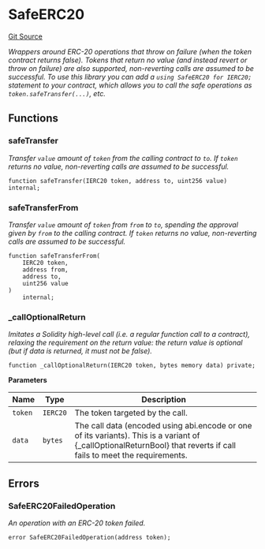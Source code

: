 # SafeERC20
[Git Source](https://github.com/moss-eth/zap/blob/061fdc888af929a33bd6199e327f88f4440e3090/src/utils/SafeTransferERC20.sol)

*Wrappers around ERC-20 operations that throw on failure (when the token
contract returns false). Tokens that return no value (and instead revert or
throw on failure) are also supported, non-reverting calls are assumed to be
successful.
To use this library you can add a `using SafeERC20 for IERC20;` statement to
your contract,
which allows you to call the safe operations as `token.safeTransfer(...)`,
etc.*


## Functions
### safeTransfer

*Transfer `value` amount of `token` from the calling contract to
`to`. If `token` returns no value,
non-reverting calls are assumed to be successful.*


```solidity
function safeTransfer(IERC20 token, address to, uint256 value) internal;
```

### safeTransferFrom

*Transfer `value` amount of `token` from `from` to `to`, spending the
approval given by `from` to the
calling contract. If `token` returns no value, non-reverting calls are
assumed to be successful.*


```solidity
function safeTransferFrom(
    IERC20 token,
    address from,
    address to,
    uint256 value
)
    internal;
```

### _callOptionalReturn

*Imitates a Solidity high-level call (i.e. a regular function call to
a contract), relaxing the requirement
on the return value: the return value is optional (but if data is
returned, it must not be false).*


```solidity
function _callOptionalReturn(IERC20 token, bytes memory data) private;
```
**Parameters**

|Name|Type|Description|
|----|----|-----------|
|`token`|`IERC20`|The token targeted by the call.|
|`data`|`bytes`|The call data (encoded using abi.encode or one of its variants). This is a variant of {_callOptionalReturnBool} that reverts if call fails to meet the requirements.|


## Errors
### SafeERC20FailedOperation
*An operation with an ERC-20 token failed.*


```solidity
error SafeERC20FailedOperation(address token);
```

